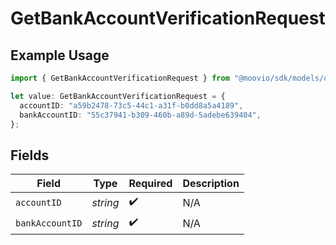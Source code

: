 # GetBankAccountVerificationRequest

## Example Usage

```typescript
import { GetBankAccountVerificationRequest } from "@moovio/sdk/models/operations";

let value: GetBankAccountVerificationRequest = {
  accountID: "a59b2478-73c5-44c1-a31f-b0dd8a5a4189",
  bankAccountID: "55c37941-b309-460b-a89d-5adebe639404",
};
```

## Fields

| Field              | Type               | Required           | Description        |
| ------------------ | ------------------ | ------------------ | ------------------ |
| `accountID`        | *string*           | :heavy_check_mark: | N/A                |
| `bankAccountID`    | *string*           | :heavy_check_mark: | N/A                |